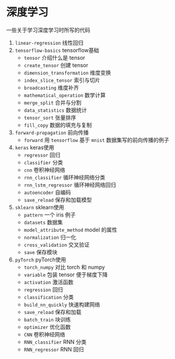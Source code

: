 # 深度学习

一些关于学习深度学习时所写的代码

1. `linear-regression` 线性回归
2. `tensorflow-basics` tensorflow基础
    + `tensor` 介绍什么是 tensor
    + `create_tensor` 创建 tensor
    + `dimension_transformation` 维度变换
    + `index_slice_tensor` 索引与切片
    + `broadcasting` 维度补齐
    + `mathematical_operation` 数学计算
    + `merge_split` 合并与分割
    + `data_statistics` 数据统计
    + `tensor_sort` 张量排序
    + `fill_copy` 数据的填充与复制
3. `forward-propagation` 前向传播
    + `forward` 用 `tensorflow` 基于 `mnist` 数据集写的前向传播的例子
4. `keras` keras使用
    + `regressor` 回归
    + `classifier` 分类
    + `cnn` 卷积神经网络
    + `rnn_classifier` 循环神经网络分类
    + `rnn_lstm_regressor` 循环神经网络回归
    + `autoencoder` 自编码
    + `save_reload` 保存和加载模型
5. `sklearn` sklearn使用
    + `pattern` 一个 iris 例子
    + `datasets` 数据集
    + `model_attribute_method` model 的属性
    + `normalization` 归一化
    + `cross_validation` 交叉验证
    + `save` 保存模块
6. `pyTorch` pyTorch使用
    + `torch_numpy` 对比 torch 和 numpy 
    + `variable` 包装 tensor 便于梯度下降
    + `activation` 激活函数
    + `regression` 回归
    + `classification` 分类
    + `build_nn_quickly` 快速构建网络
    + `save_reload` 保存和加载
    + `batch_train` 块训练
    + `optimizer` 优化函数
    + `CNN` 卷积神经网络
    + `RNN_classifier` RNN 分类
    + `RNN_regressor` RNN 回归